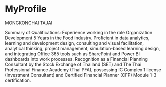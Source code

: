 # MyProfile
MONGKONCHAI   TAJAI

Summary of Qualifications:
Experience working in the role Organization Development 5 Years in the Food industry. 
Proficient in data analytics, learning and development design, consulting and visual facilitation, analytical thinking, project management, simulation-based learning design, and integrating Office 365 tools such as SharePoint and Power BI dashboards into work processes.
Recognition as a Financial Planning Consultant by the Stock Exchange of Thailand (SET) and The Thai Professional Finance Academy (Thai PFA), possessing IC Complex 1 license (Investment Consultant) and Certified Financial Planner (CFP) Module 1-3 certification.

